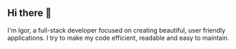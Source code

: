 ## Hi there 👋
I'm Igor, a full-stack developer focused on creating beautiful, user friendly applications. I try to make my code efficient, readable and easy to maintain. 
